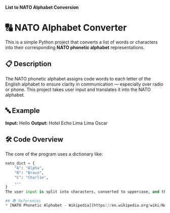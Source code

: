  **List to NATO Alphabet Conversion**

# 🔠 NATO Alphabet Converter
This is a simple Python project that converts a list of words or characters into their corresponding **NATO phonetic alphabet** representations.
## 📋 Description
The NATO phonetic alphabet assigns code words to each letter of the English alphabet to ensure clarity in communication — especially over radio or phone. This project takes user input and translates it into the NATO alphabet.
## 🔤 Example
**Input:**
Hello
**Output:**
Hotel Echo Lima Lima Oscar
## 🛠️ Code Overview
The core of the program uses a dictionary like:
```python
nato_dict = {
    "A": "Alpha",
    "B": "Bravo",
    "C": "Charlie",
    ...
}
The user input is split into characters, converted to uppercase, and then mapped using this dictionary.

## 📚 References
* [NATO Phonetic Alphabet - Wikipedia](https://en.wikipedia.org/wiki/NATO_phonetic_alphabet)


